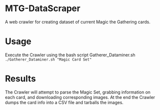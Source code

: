 # MTG-DataScraper
A web crawler for creating dataset of current Magic the Gathering cards.

# Usage
Execute the Crawler using the bash script Gatherer_Dataminer.sh
`./Gatherer_Dataminer.sh "Magic Card Set"`

# Results
The Crawler will attempt to parse the Magic Set, grabbing information on each card, and downloading corresponding images. At the end the Crawler dumps the card info into a CSV file and tarballs the images.
